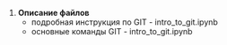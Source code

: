1. **Описание файлов**
   - подробная инструкция по  GIT - intro_to_git.ipynb
   - основные команды GIT - intro_to_git.ipynb
